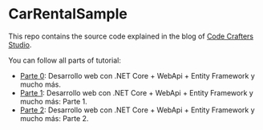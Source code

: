 # CarRentalSample
This repo contains the source code explained in the blog of [Code Crafters Studio].

You can follow all parts of tutorial:

* [Parte 0]: Desarrollo web con .NET Core + WebApi + Entity Framework y mucho más.
* [Parte 1]: Desarrollo web con .NET Core + WebApi + Entity Framework y mucho más: Parte 1.
* [Parte 2]: Desarrollo web con .NET Core + WebApi + Entity Framework y mucho más: Parte 2.

[Code Crafters Studio]: <http://www.codecraftersstudio.com>
[Parte 0]: <https://www.codecraftersstudio.com/desarrollo-web-con-net-core-webapi-entity-framework-y-mucho-mas/>
[Parte 1]: <https://www.codecraftersstudio.com/desarrollo-web-con-net-core-webapi-entity-framework-y-mucho-mas-parte-1/>
[Parte 2]: <https://www.codecraftersstudio.com/desarrollo-web-con-net-core-webapi-entity-framework-y-mucho-mas-parte-2/>
